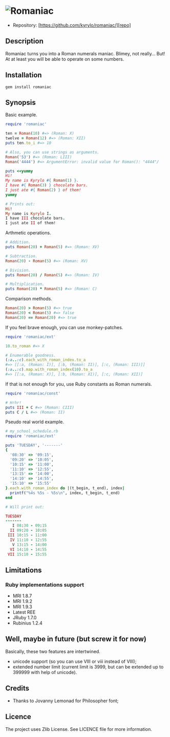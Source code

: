 ![Romaniac][logo]
========

* Repository: [https://github.com/kyrylo/romaniac/][repo]

Description
-----------

Romaniac turns you into a Roman numerals maniac. Blimey, not really… But! At
at least you will be able to operate on some numbers.

Installation
------------

    gem install romaniac

Synopsis
--------

Basic example.

```ruby
require 'romaniac'

ten = Roman(10) #=> (Roman: X)
twelve = Roman(12) #=> (Roman: XII)
puts ten.to_i #=> 10

# Also, you can use strings as arguments.
Roman('53') #=> (Roman: LIII)
Roman('4444') #=> ArgumentError: invalid value for Roman(): "4444"/

puts <<yummy
Hi!
My name is Kyrylo #{ Roman(1) }.
I have #{ Roman(3) } chocolate bars.
I just ate #{ Roman(2) } of them!
yummy

# Prints out:
Hi!
My name is Kyrylo I.
I have III chocolate bars.
I just ate II of them!
```

Arthmetic operations.

```ruby
# Addition.
puts Roman(20) + Roman(5) #=> (Roman: XV)

# Subtraction.
Roman(20) - Roman(5) #=> (Roman: XV)

# Division.
puts Roman(20) / Roman(5) #=> (Roman: IV)

# Multiplication.
puts Roman(20) * Roman(5) #=> (Roman: C)
```

Comparison methods.

```ruby
Roman(20) > Roman(5) #=> true
Roman(20) < Roman(5) #=> false
Roman(20) == Roman(20) #=> true
```

If you feel brave enough, you can use monkey-patches.

```ruby
require 'romaniac/ext'

10.to_roman #=> X

# Enumerable goodness.
(:a..:c).each_with_roman_index.to_a
#=> [[:a, (Roman: I)], [:b, (Roman: II)], [:c, (Roman: III)]]
(:a..:c).map.with_roman_index(10).to_a
#=> [[:a, (Roman: X)], [:b, (Roman: XI)], [:c, (Roman: XII)]
```

If that is not enough for you, use Ruby constants as Roman numerals.

```ruby
require 'romaniac/const'

# Hrhr!
puts III + C #=> (Roman: CIII)
puts C / L #=> (Roman: II)
```

Pseudo real world example.

```ruby
# my_school_schedule.rb
require 'romaniac/ext'

puts 'TUESDAY', '-------'
{
  '08:30' => '09:15',
  '09:20' => '10:05',
  '10:15' => '11:00',
  '11:10' => '12:55',
  '13:15' => '14:00',
  '14:10' => '14:55',
  '15:10' => '15:55'
}.each.with_roman_index do |(t_begin, t_end), index|
  printf("%4s %5s - %5s\n", index, t_begin, t_end)
end

# Will print out:

TUESDAY
-------
   I 08:30 - 09:15
  II 09:20 - 10:05
 III 10:15 - 11:00
  IV 11:10 - 12:55
   V 13:15 - 14:00
  VI 14:10 - 14:55
 VII 15:10 - 15:55
```

Limitations
-----------

### Ruby implementations support

* MRI 1.8.7
* MRI 1.9.2
* MRI 1.9.3
* Latest REE
* JRuby 1.7.0
* Rubinius 1.2.4

Well, maybe in future (but screw it for now)
--------------------------------------------

Basically, these two features are intertwined.

* unicode support (so you can use Ⅷ or ⅷ instead of VIII);
* extended number limit (current limit is 3999, but can be extended up to
  399999 with help of unicode).

Credits
-------

* Thanks to Jovanny Lemonad for Philosopher font;

Licence
-------

The project uses Zlib License. See LICENCE file for more information.

[logo]: http://img-fotki.yandex.ru/get/4138/98991937.f/0_8bb4e_ed3d7992_orig "Romaniac"
[repo]: https://github.com/kyrylo/romaniac/
